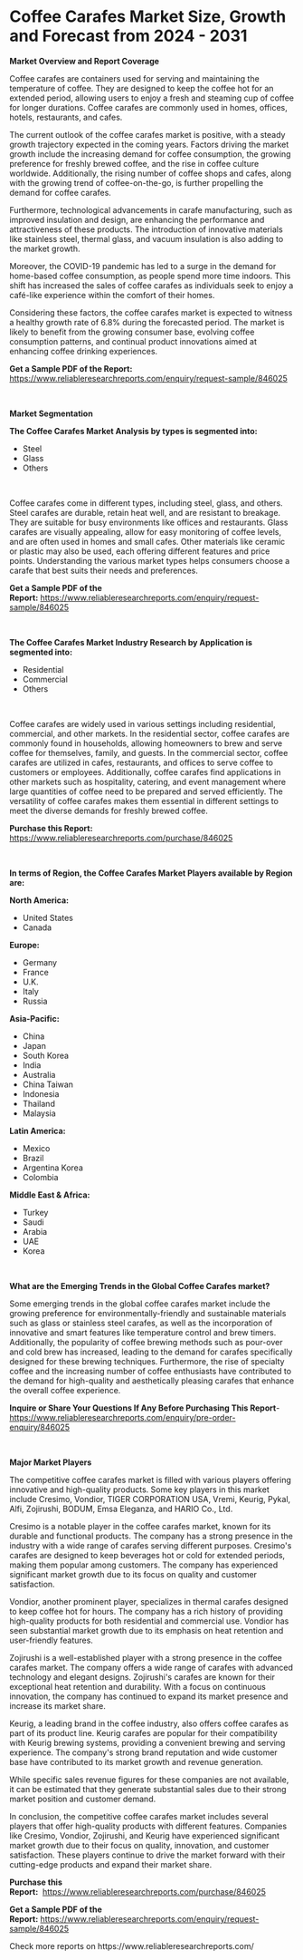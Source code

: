 <p><h1>Coffee Carafes Market Size, Growth and Forecast from 2024 - 2031</h1></p><p><strong>Market Overview and Report Coverage</strong></p>
<p><p>Coffee carafes are containers used for serving and maintaining the temperature of coffee. They are designed to keep the coffee hot for an extended period, allowing users to enjoy a fresh and steaming cup of coffee for longer durations. Coffee carafes are commonly used in homes, offices, hotels, restaurants, and cafes.</p><p>The current outlook of the coffee carafes market is positive, with a steady growth trajectory expected in the coming years. Factors driving the market growth include the increasing demand for coffee consumption, the growing preference for freshly brewed coffee, and the rise in coffee culture worldwide. Additionally, the rising number of coffee shops and cafes, along with the growing trend of coffee-on-the-go, is further propelling the demand for coffee carafes.</p><p>Furthermore, technological advancements in carafe manufacturing, such as improved insulation and design, are enhancing the performance and attractiveness of these products. The introduction of innovative materials like stainless steel, thermal glass, and vacuum insulation is also adding to the market growth.</p><p>Moreover, the COVID-19 pandemic has led to a surge in the demand for home-based coffee consumption, as people spend more time indoors. This shift has increased the sales of coffee carafes as individuals seek to enjoy a café-like experience within the comfort of their homes.</p><p>Considering these factors, the coffee carafes market is expected to witness a healthy growth rate of 6.8% during the forecasted period. The market is likely to benefit from the growing consumer base, evolving coffee consumption patterns, and continual product innovations aimed at enhancing coffee drinking experiences.</p></p>
<p><strong>Get a Sample PDF of the Report:</strong> <a href="https://www.reliableresearchreports.com/enquiry/request-sample/846025">https://www.reliableresearchreports.com/enquiry/request-sample/846025</a></p>
<p>&nbsp;</p>
<p><strong>Market Segmentation</strong></p>
<p><strong>The Coffee Carafes Market Analysis by types is segmented into:</strong></p>
<p><ul><li>Steel</li><li>Glass</li><li>Others</li></ul></p>
<p>&nbsp;</p>
<p><p>Coffee carafes come in different types, including steel, glass, and others. Steel carafes are durable, retain heat well, and are resistant to breakage. They are suitable for busy environments like offices and restaurants. Glass carafes are visually appealing, allow for easy monitoring of coffee levels, and are often used in homes and small cafes. Other materials like ceramic or plastic may also be used, each offering different features and price points. Understanding the various market types helps consumers choose a carafe that best suits their needs and preferences.</p></p>
<p><strong>Get a Sample PDF of the Report:</strong>&nbsp;<a href="https://www.reliableresearchreports.com/enquiry/request-sample/846025">https://www.reliableresearchreports.com/enquiry/request-sample/846025</a></p>
<p>&nbsp;</p>
<p><strong>The Coffee Carafes Market Industry Research by Application is segmented into:</strong></p>
<p><ul><li>Residential</li><li>Commercial</li><li>Others</li></ul></p>
<p>&nbsp;</p>
<p><p>Coffee carafes are widely used in various settings including residential, commercial, and other markets. In the residential sector, coffee carafes are commonly found in households, allowing homeowners to brew and serve coffee for themselves, family, and guests. In the commercial sector, coffee carafes are utilized in cafes, restaurants, and offices to serve coffee to customers or employees. Additionally, coffee carafes find applications in other markets such as hospitality, catering, and event management where large quantities of coffee need to be prepared and served efficiently. The versatility of coffee carafes makes them essential in different settings to meet the diverse demands for freshly brewed coffee.</p></p>
<p><strong>Purchase this Report:</strong>&nbsp; <a href="https://www.reliableresearchreports.com/purchase/846025">https://www.reliableresearchreports.com/purchase/846025</a></p>
<p>&nbsp;</p>
<p><strong>In terms of Region, the Coffee Carafes Market Players available by Region are:</strong></p>
<p>
    <p> <strong> North America: </strong>
        <ul>
            <li>United States</li>
            <li>Canada</li>
        </ul>
        </p> 
    <p> <strong> Europe: </strong>
        <ul>
            <li>Germany</li>
            <li>France</li>
            <li>U.K.</li>
            <li>Italy</li>
            <li>Russia</li>
        </ul>
        </p> 
    <p> <strong> Asia-Pacific: </strong>
        <ul>
            <li>China</li>
            <li>Japan</li>
            <li>South Korea</li>
            <li>India</li>
            <li>Australia</li>
            <li>China Taiwan</li>
            <li>Indonesia</li>
            <li>Thailand</li>
            <li>Malaysia</li>
        </ul>
        </p> 
    <p> <strong> Latin America: </strong>
        <ul>
            <li>Mexico</li>
            <li>Brazil</li>
            <li>Argentina Korea</li>
            <li>Colombia</li>
        </ul>
        </p> 
    <p> <strong> Middle East & Africa: </strong>
        <ul>
            <li>Turkey</li>
            <li>Saudi</li>
            <li>Arabia</li>
            <li>UAE</li>
            <li>Korea</li>
        </ul>
    </p>
    </p>
<p>&nbsp;</p>
<p><strong>What are the Emerging Trends in the Global Coffee Carafes market?</strong></p>
<p><p>Some emerging trends in the global coffee carafes market include the growing preference for environmentally-friendly and sustainable materials such as glass or stainless steel carafes, as well as the incorporation of innovative and smart features like temperature control and brew timers. Additionally, the popularity of coffee brewing methods such as pour-over and cold brew has increased, leading to the demand for carafes specifically designed for these brewing techniques. Furthermore, the rise of specialty coffee and the increasing number of coffee enthusiasts have contributed to the demand for high-quality and aesthetically pleasing carafes that enhance the overall coffee experience.</p></p>
<p><strong>Inquire or Share Your Questions If Any Before Purchasing This Report</strong>- <a href="https://www.reliableresearchreports.com/enquiry/pre-order-enquiry/846025">https://www.reliableresearchreports.com/enquiry/pre-order-enquiry/846025</a></p>
<p>&nbsp;</p>
<p><strong>Major Market Players</strong></p>
<p><p>The competitive coffee carafes market is filled with various players offering innovative and high-quality products. Some key players in this market include Cresimo, Vondior, TIGER CORPORATION USA, Vremi, Keurig, Pykal, Alfi, Zojirushi, BODUM, Emsa Eleganza, and HARIO Co., Ltd.</p><p>Cresimo is a notable player in the coffee carafes market, known for its durable and functional products. The company has a strong presence in the industry with a wide range of carafes serving different purposes. Cresimo's carafes are designed to keep beverages hot or cold for extended periods, making them popular among customers. The company has experienced significant market growth due to its focus on quality and customer satisfaction.</p><p>Vondior, another prominent player, specializes in thermal carafes designed to keep coffee hot for hours. The company has a rich history of providing high-quality products for both residential and commercial use. Vondior has seen substantial market growth due to its emphasis on heat retention and user-friendly features.</p><p>Zojirushi is a well-established player with a strong presence in the coffee carafes market. The company offers a wide range of carafes with advanced technology and elegant designs. Zojirushi's carafes are known for their exceptional heat retention and durability. With a focus on continuous innovation, the company has continued to expand its market presence and increase its market share.</p><p>Keurig, a leading brand in the coffee industry, also offers coffee carafes as part of its product line. Keurig carafes are popular for their compatibility with Keurig brewing systems, providing a convenient brewing and serving experience. The company's strong brand reputation and wide customer base have contributed to its market growth and revenue generation.</p><p>While specific sales revenue figures for these companies are not available, it can be estimated that they generate substantial sales due to their strong market position and customer demand.</p><p>In conclusion, the competitive coffee carafes market includes several players that offer high-quality products with different features. Companies like Cresimo, Vondior, Zojirushi, and Keurig have experienced significant market growth due to their focus on quality, innovation, and customer satisfaction. These players continue to drive the market forward with their cutting-edge products and expand their market share.</p></p>
<p><strong>Purchase this Report:</strong>&nbsp;&nbsp;<a href="https://www.reliableresearchreports.com/purchase/846025">https://www.reliableresearchreports.com/purchase/846025</a></p>
<p></p>
<p><strong>Get a Sample PDF of the Report:</strong>&nbsp;<a href="https://www.reliableresearchreports.com/enquiry/request-sample/846025">https://www.reliableresearchreports.com/enquiry/request-sample/846025</a></p>
<p>Check more reports on https://www.reliableresearchreports.com/</p>